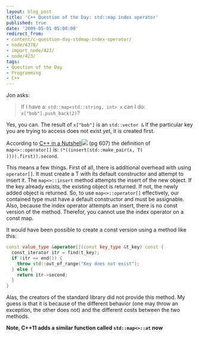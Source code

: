 ```yaml
---
layout: blog_post
title: 'C++ Question of the Day: std::map index operator'
published: true
date: '2009-05-01 05:00:00'
redirect_from:
- content/c-question-day-stdmap-index-operator/
- node/4378/
- import_node/423/
- node/423/
tags:
- Question of the Day
- Programming
- C++
---
```


Jon asks:

> If I have a: `std::map<std::string, int> x` can I do: `x["bob"].push_back(2)`?

Yes, you can. The result of `x["bob"]` is an `std::vector &` If the particular key you are trying to access does not exist yet, it is created first. 

According to [C++ in a Nutshell](http://www.amazon.com/gp/product/059600298X?ie=UTF8&tag=empcra-20&linkCode=as2&camp=1789&creative=390957&creativeASIN=059600298X)![](http://www.assoc-amazon.com/e/ir?t=empcra-20&l=as2&o=1&a=059600298X) (pg 607) the definition of `map<>::operator[]` is: `(*((insert(std::make_pair(x, T(  )))).first)).second`. 

This means a few things. First of all, there is additional overhead with using `operator[]`. It must create a T with its default constructor and attempt to insert it. The `map<>::insert` method attempts the insert of the new object. If the key already exists, the existing object is returned. If not, the newly added object is returned. So, to use `map<>::operator[]` effectively, our contained type must have a default constructor and must be assignable. Also, because the index operator attempts an insert, there is no const version of the method. Therefor, you cannot use the index operator on a const map. 

It would have been possible to create a const version using a method like this: 

```cpp
const value_type &operator[](const key_type &t_key) const {   
  const_iterator itr = find(t_key);   
  if (itr == end()) {     
    throw std::out_of_range("Key does not exist");   
  } else {    
    return itr->second;   
  }
}
```

Alas, the creators of the standard library did not provide this method. My guess is that it is because of the different behavior (one may throw an exception, the other does not) and the different costs between the two methods.

**Note, C++11 adds a similar function called `std::map<>::at` now**
